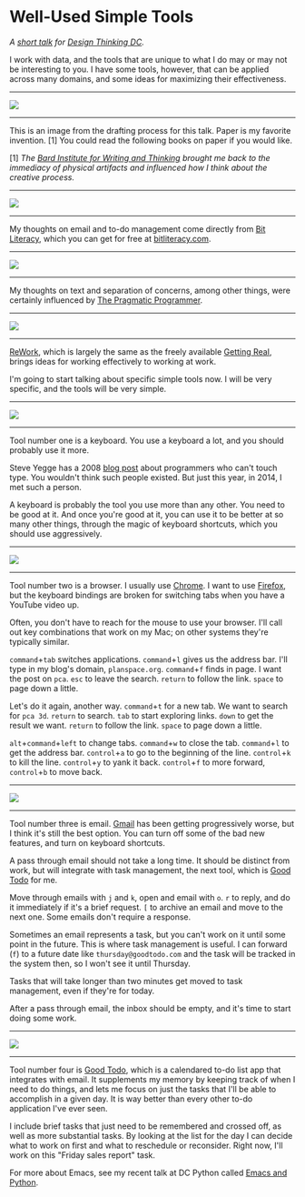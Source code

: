 # Well-Used Simple Tools

*A [short talk](http://www.meetup.com/Design-Thinking-DC/events/216029412/) for [Design Thinking DC](http://www.meetup.com/Design-Thinking-DC/).*

I work with data, and the tools that are unique to what I do may or may not be interesting to you. I have some tools, however, that can be applied across many domains, and some ideas for maximizing their effectiveness.


-----

![](notepad.jpg)

-----

This is an image from the drafting process for this talk. Paper is my favorite invention. [1] You could read the following books on paper if you would like.

[1] *The [Bard Institute for Writing and Thinking](http://www.bard.edu/iwt/) brought me back to the immediacy of physical artifacts and influenced how I think about the creative process.*


-----

[![](bit_literacy.jpg)](http://bitliteracy.com/)

-----

My thoughts on email and to-do management come directly from [Bit Literacy](http://bitliteracy.com/), which you can get for free at [bitliteracy.com](http://bitliteracy.com/).


-----

[![](pragmatic_programmer.jpg)](https://pragprog.com/the-pragmatic-programmer)

-----

My thoughts on text and separation of concerns, among other things, were certainly influenced by [The Pragmatic Programmer](https://pragprog.com/the-pragmatic-programmer).


-----

[![](rework.png)](http://37signals.com/rework/)

-----

[ReWork](http://37signals.com/rework/), which is largely the same as the freely available [Getting Real](http://gettingreal.37signals.com/), brings ideas for working effectively to working at work.

I'm going to start talking about specific simple tools now. I will be very specific, and the tools will be very simple.


-----

[![](keyboard.png)](http://www.usporedi.hr/novosti/je-li-ovo-najbolja-tipkovnica-svih-vremena)

-----

Tool number one is a keyboard. You use a keyboard a lot, and you should probably use it more.

Steve Yegge has a 2008 [blog post](http://steve-yegge.blogspot.com/2008/09/programmings-dirtiest-little-secret.html) about programmers who can't touch type. You wouldn't think such people existed. But just this year, in 2014, I met such a person.

A keyboard is probably the tool you use more than any other. You need to be good at it. And once you're good at it, you can use it to be better at so many other things, through the magic of keyboard shortcuts, which you should use aggressively.


-----

[![](chrome.png)](http://www.google.com/chrome/)

-----

Tool number two is a browser. I usually use [Chrome](http://www.google.com/chrome/). I want to use [Firefox](http://firefox.com/), but the keyboard bindings are broken for switching tabs when you have a YouTube video up.

Often, you don't have to reach for the mouse to use your browser. I'll call out key combinations that work on my Mac; on other systems they're typically similar.

`command`+`tab` switches applications. `command`+`l` gives us the address bar. I'll type in my blog's domain, `planspace.org`. `command`+`f` finds in page. I want the post on `pca`. `esc` to leave the search. `return` to follow the link. `space` to page down a little.

Let's do it again, another way. `command`+`t` for a new tab. We want to search for `pca 3d`. `return` to search. `tab` to start exploring links. `down` to get the result we want. `return` to follow the link. `space` to page down a little.

`alt`+`command`+`left` to change tabs. `command`+`w` to close the tab. `command`+`l` to get the address bar. `control`+`a` to go to the beginning of the line. `control`+`k` to kill the line. `control`+`y` to yank it back. `control`+`f` to more forward, `control`+`b` to move back.


-----

[![](gmail.png)](https://gmail.com/)

-----

Tool number three is email. [Gmail](https://gmail.com/) has been getting progressively worse, but I think it's still the best option. You can turn off some of the bad new features, and turn on keyboard shortcuts.

A pass through email should not take a long time. It should be distinct from work, but will integrate with task management, the next tool, which is [Good Todo](https://goodtodo.com/) for me.

Move through emails with `j` and `k`, open and email with `o`. `r` to reply, and do it immediately if it's a brief request. `[` to archive an email and move to the next one. Some emails don't require a response.

Sometimes an email represents a task, but you can't work on it until some point in the future. This is where task management is useful. I can forward (`f`) to a future date like `thursday@goodtodo.com` and the task will be tracked in the system then, so I won't see it until Thursday.

Tasks that will take longer than two minutes get moved to task management, even if they're for today.

After a pass through email, the inbox should be empty, and it's time to start doing some work.


-----

[![](goodtodo.png)](https://goodtodo.com/)

-----

Tool number four is [Good Todo](https://goodtodo.com/), which is a calendared to-do list app that integrates with email. It supplements my memory by keeping track of when I need to do things, and lets me focus on just the tasks that I'll be able to accomplish in a given day. It is way better than every other to-do application I've ever seen.

I include brief tasks that just need to be remembered and crossed off, as well as more substantial tasks. By looking at the list for the day I can decide what to work on first and what to reschedule or reconsider. Right now, I'll work on this "Friday sales report" task.


For more about Emacs, see my recent talk at DC Python called [Emacs and Python](/20141007-emacs_python/).
